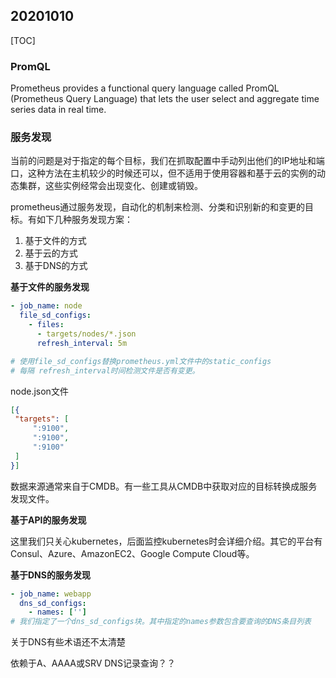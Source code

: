 ## 20201010

[TOC]

### PromQL

Prometheus provides a functional query language called PromQL (Prometheus Query Language) that lets the user select and aggregate time series data in real time. 





### 服务发现

当前的问题是对于指定的每个目标，我们在抓取配置中手动列出他们的IP地址和端口，这种方法在主机较少的时候还可以，但不适用于使用容器和基于云的实例的动态集群，这些实例经常会出现变化、创建或销毁。

prometheus通过服务发现，自动化的机制来检测、分类和识别新的和变更的目标。有如下几种服务发现方案：

1. 基于文件的方式
2. 基于云的方式
3. 基于DNS的方式

**基于文件的服务发现**

``` yaml
- job_name: node
  file_sd_configs:
    - files:
      - targets/nodes/*.json
      refresh_interval: 5m

# 使用file_sd_configs替换prometheus.yml文件中的static_configs
# 每隔 refresh_interval时间检测文件是否有变更。

```

node.json文件

``` json
[{
 "targets": [
     ":9100",
     ":9100",
     ":9100"
 ]   
}]
```

数据来源通常来自于CMDB。有一些工具从CMDB中获取对应的目标转换成服务发现文件。

**基于API的服务发现**

这里我们只关心kubernetes，后面监控kubernetes时会详细介绍。其它的平台有Consul、Azure、AmazonEC2、Google Compute Cloud等。

**基于DNS的服务发现**

``` yaml
- job_name: webapp
  dns_sd_configs:
    - names: ['']
# 我们指定了一个dns_sd_configs块。其中指定的names参数包含要查询的DNS条目列表
```

关于DNS有些术语还不太清楚

依赖于A、AAAA或SRV DNS记录查询？？

